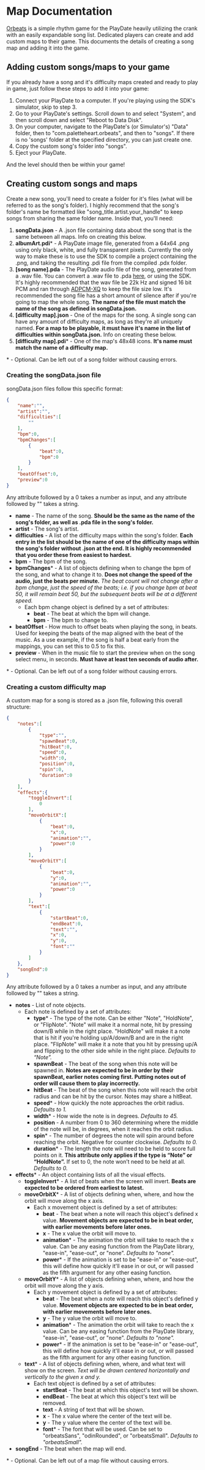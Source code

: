 # Map Documentation
[Orbeats](https://github.com/paletteheart/Orbeats) is a simple rhythm game for the PlayDate heavily utilizing the crank with an easily expandable song list. Dedicated players can create and add custom maps to their game. This documents the details of creating a song map and adding it into the game.
## Adding custom songs/maps to your game
If you already have a song and it's difficulty maps created and ready to play in game, just follow these steps to add it into your game:
 1. Connect your PlayDate to a computer. If you're playing using the SDK's simulator, skip to step 3.
 2. Go to your PlayDate's settings. Scroll down to and select "System", and then scroll down and select "Reboot to Data Disk".
 3. On your computer, navigate to the PlayDate's (or Simulator's) "Data" folder, then to "com.paletteheart.orbeats", and then to "songs". If there is no 'songs' folder at the specified directory, you can just create one.
 4. Copy the custom song's folder into "songs".
 5. Eject your PlayDate.

And the level should then be within your game!

## Creating custom songs and maps
Create a new song, you'll need to create a folder for it's files (what will be referred to as the song's folder). I highly recommend that the song's folder's name be formatted like "song_title.artist.your_handle" to keep songs from sharing the same folder name. Inside that, you'll need:
 1. **songData.json** - A .json file containing data about the song that is the same between all maps. Info on creating this below.
 2. **albumArt.pdi**\* - A PlayDate image file, generated from a 64x64 .png using only black, white, and fully transparent pixels. Currently the only way to make these is to use the SDK to compile a project containing the .png, and taking the resulting .pdi file from the compiled .pdx folder.
 3. **[song name].pda** - The PlayDate audio file of the song, generated from a .wav file. You can convert a .wav file to .pda [here](https://ejb.github.io/wav-pda-converter/), or using the SDK. It's highly recommended that the wav file be 22k Hz and signed 16 bit PCM and ran through [ADPCM-XQ](https://github.com/dbry/adpcm-xq/releases) to keep the file size low. It's recommended the song file has a short amount of silence after if you're going to map the whole song. **The name of the file must match the name of the song as defined in songData.json.**
 4. **[difficulty map].json** - One of the maps for the song. A single song can have any amount of difficulty maps, as long as they're all uniquely named. **For a map to be playable, it must have it's name in the list of difficulties within songData.json.** Info on creating these below.
 5. **[difficulty map].pdi**\* - One of the map's 48x48 icons. **It's name must match the name of a difficulty map.**

\* \- Optional. Can be left out of a song folder without causing errors.
### Creating the songData.json file
songData.json files follow this specific format:

```JSON
{
	"name":"",
	"artist":"",
	"difficulties":[
		""
	],
	"bpm":0,
	"bpmChanges":[
		{
			"beat":0,
			"bpm":0
		}
	],
	"beatOffset":0,
	"preview":0
}
```

Any attribute followed by a 0 takes a number as input, and any attribute followed by "" takes a string.

 - **name** - The name of the song. **Should be the same as the name of the song's folder, as well as .pda file in the song's folder.**
 - **artist** - The song's artist.
 - **difficulties** - A list of the difficulty maps within the song's folder. **Each entry in the list should be the name of one of the difficulty maps within the song's folder without .json at the end. It is highly recommended that you order these from easiest to hardest.**
 - **bpm** - The bpm of the song.
 - **bpmChanges**\* - A list of objects defining when to change the bpm of the song, and what to change it to. **Does not change the speed of the audio, just the beats per minute.** *The beat count will not change after a bpm change, just the speed of the beats; i.e. if you change bpm at beat 50, it will remain beat 50, but the subsequent beats will be at a different speed.*
	 - Each bpm change object is defined by a set of attributes:
		 - **beat** - The beat at which the bpm will change.
		 - **bpm** - The bpm to change to.
 - **beatOffset** - How much to offset beats when playing the song, in beats. Used for keeping the beats of the map aligned with the beat of the music. As a use example, if the song is half a beat early from the mappings, you can set this to 0.5 to fix this.
 - **preview** - When in the music file to start the preview when on the song select menu, in seconds. **Must have at least ten seconds of audio after.**

\* \- Optional. Can be left out of a song folder without causing errors.
### Creating a custom difficulty map
A custom map for a song is stored as a .json file, following this overall structure:

```JSON
{
	"notes":[
		{
			"type":"",
			"spawnBeat":0,
			"hitBeat":0,
			"speed":0,
			"width":0,
			"position":0,
			"spin":0,
			"duration":0
		}
	],
	"effects":{
		"toggleInvert":[
			0
		],
		"moveOrbitX":[
			{
				"beat":0,
				"x":0,
				"animation":"",
				"power":0
			}
		],
		"moveOrbitY":[
			{
				"beat":0,
				"y":0,
				"animation":"",
				"power":0
			}
		],
		"text":[
			{
				"startBeat":0,
				"endBeat":0,
				"text":"",
				"x":0,
				"y":0,
				"font":""
			}
		]
	},
	"songEnd":0
}
```

Any attribute followed by a 0 takes a number as input, and any attribute followed by "" takes a string.
 - **notes** - List of note objects.
	 - Each note is defined by a set of attributes:
		 - **type**\* - The type of the note. Can be either "Note", "HoldNote", or "FlipNote". "Note" will make it a normal note, hit by pressing down/B while in the right place. "HoldNote" will make it a note that is hit if you're holding up/A/down/B and are in the right place. "FlipNote" will make it a note that you hit by pressing up/A and flipping to the other side while in the right place. *Defaults to “Note”.*
		 - **spawnBeat** - The beat of the song when this note will be spawned in. **Notes are expected to be in order by their spawnBeat, earlier notes coming first. Putting notes out of order will cause them to play incorrectly.**
		 - **hitBeat** - The beat of the song when this note will reach the orbit radius and can be hit by the cursor. Notes may share a hitBeat.
		 - **speed**\* - How quickly the note approaches the orbit radius. *Defaults to 1.*
		 - **width**\* - How wide the note is in degrees. *Defaults to 45.*
		 - **position** - A number from 0 to 360 determining where the middle of the note will be, in degrees, when it reaches the orbit radius.
		 - **spin**\* - The number of degrees the note will spin around before reaching the orbit. Negative for counter clockwise. *Defaults to 0.*
		 - **duration**\* - The length the note will need to be held to score full points on it. **This attribute only applies if the type is “Note” or “HoldNote”.** If set to 0, the note won’t need to be held at all. *Defaults to 0.*
 - **effects**\* - An object containing lists of all the visual effects.
	 - **toggleInvert**\* - A list of beats when the screen will invert. **Beats are expected to be ordered from earliest to latest.**
	 - **moveOrbitX**\* - A list of objects defining when, where, and how the orbit will move along the x axis.
		 - Each x movement object is defined by a set of attributes:
			 - **beat** - The beat when a note will reach this object's defined x value. **Movement objects are expected to be in beat order, with earlier movements before later ones.**
			 - **x** - The x value the orbit will move to.
			 - **animation**\* - The animation the orbit will take to reach the x value. Can be any easing function from the PlayDate library, "ease-in", "ease-out", or "none". *Defaults to "none".*
			 - **power**\* - If the animation is set to be "ease-in" or "ease-out", this will define how quickly it'll ease in or out, or will passed as the fifth argument for any other easing function.
	 - **moveOrbitY**\* - A list of objects defining when, where, and how the orbit will move along the y axis.
		 - Each y movement object is defined by a set of attributes:
			 - **beat** - The beat when a note will reach this object's defined y value. **Movement objects are expected to be in beat order, with earlier movements before later ones.**
			 - **y** - The y value the orbit will move to.
			 - **animation**\* - The animation the orbit will take to reach the x value. Can be any easing function from the PlayDate library, "ease-in", "ease-out", or "none". *Defaults to "none".*
			 - **power**\* - If the animation is set to be "ease-in" or "ease-out", this will define how quickly it'll ease in or out, or will passed as the fifth argument for any other easing function.
	 - **text**\* - A list of objects defining when, where, and what text will show on the screen. *Text will be drawn centered horizontally and vertically to the given x and y.*
		 - Each text object is defined by a set of attributes:
			 - **startBeat** - The beat at which this object's text will be shown.
			 - **endBeat** - The beat at which this object's text will be removed.
			 - **text** - A string of text that will be shown.
			 - **x** - The x value where the center of the text will be.
			 - **y** - The y value where the center of the text will be.
			 - **font**\* - The font that will be used. Can be set to "orbeatsSans", "odinRounded", or "orbeatsSmall". *Defaults to "orbeatsSmall".*
 - **songEnd** - The beat when the map will end.

\* \- Optional. Can be left out of a map file without causing errors.